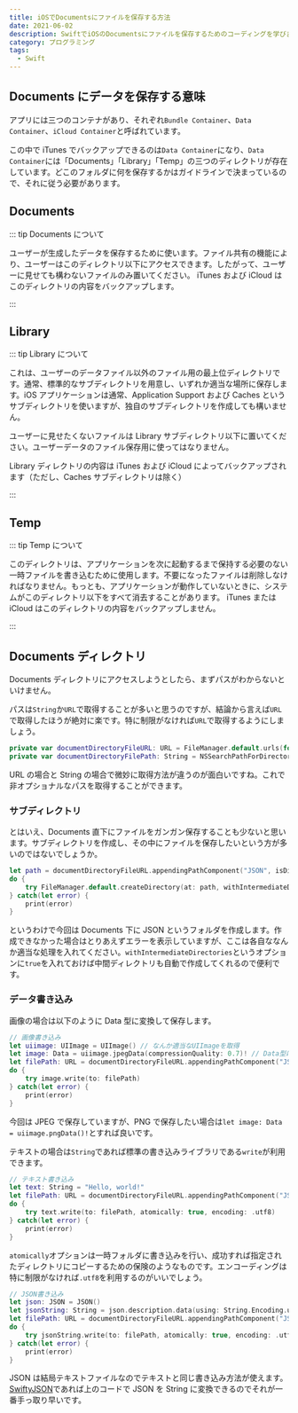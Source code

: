 ```yaml
---
title: iOSでDocumentsにファイルを保存する方法
date: 2021-06-02
description: SwiftでiOSのDocumentsにファイルを保存するためのコーディングを学びます
category: プログラミング
tags:
  - Swift
---
```


## Documents にデータを保存する意味

アプリには三つのコンテナがあり、それぞれ`Bundle Container`、`Data Container`、`iCloud Container`と呼ばれています。

この中で iTunes でバックアップできるのは`Data Container`になり、`Data Container`には「Documents」「Library」「Temp」の三つのディレクトリが存在しています。どこのフォルダに何を保存するかはガイドラインで決まっているので、それに従う必要があります。

## Documents

::: tip Documents について

ユーザーが生成したデータを保存するために使います。ファイル共有の機能により、ユーザーはこのディレクトリ以下にアクセスできます。したがって、ユーザーに見せても構わないファイルのみ置いてください。
iTunes および iCloud はこのディレクトリの内容をバックアップします。

:::

## Library

::: tip Library について

これは、ユーザーのデータファイル以外のファイル用の最上位ディレクトリです。通常、標準的なサブディレクトリを用意し、いずれか適当な場所に保存します。iOS アプリケーションは通常、Application Support および Caches というサブディレクトリを使いますが、独自のサブディレクトリを作成しても構いません。

ユーザーに見せたくないファイルは Library サブディレクトリ以下に置いてください。ユーザーデータのファイル保存用に使ってはなりません。

Library ディレクトリの内容は iTunes および iCloud によってバックアップされます（ただし、Caches サブディレクトリは除く）

:::

## Temp

::: tip Temp について

このディレクトリは、アプリケーションを次に起動するまで保持する必要のない一時ファイルを書き込むために使用します。不要になったファイルは削除しなければなりません。もっとも、アプリケーションが動作していないときに、システムがこのディレクトリ以下をすべて消去することがあります。
iTunes または iCloud はこのディレクトリの内容をバックアップしません。

:::

## Documents ディレクトリ

Documents ディレクトリにアクセスしようとしたら、まずパスがわからないといけません。

パスは`String`か`URL`で取得することが多いと思うのですが、結論から言えば`URL`で取得したほうが絶対に楽です。特に制限がなければ`URL`で取得するようにしましょう。

```swift
private var documentDirectoryFileURL: URL = FileManager.default.urls(for: .documentDirectory, in: .userDomainMask)[0]
private var documentDirectoryFilePath: String = NSSearchPathForDirectoriesInDomains(.documentDirectory, .userDomainMask, true)[0]
```

URL の場合と String の場合で微妙に取得方法が違うのが面白いですね。これで非オプショナルなパスを取得することができます。

### サブディレクトリ

とはいえ、Documents 直下にファイルをガンガン保存することも少ないと思います。サブディレクトリを作成し、その中にファイルを保存したいという方が多いのではないでしょうか。

```swift
let path = documentDirectoryFileURL.appendingPathComponent("JSON", isDirectory: true)
do {
    try FileManager.default.createDirectory(at: path, withIntermediateDirectories: true, attributes: nil)
} catch(let error) {
    print(error)
}
```

というわけで今回は Documents 下に JSON というフォルダを作成します。作成できなかった場合はとりあえずエラーを表示していますが、ここは各自ななんか適当な処理を入れてください。`withIntermediateDirectories`というオプションに`true`を入れておけば中間ディレクトリも自動で作成してくれるので便利です。

### データ書き込み

画像の場合は以下のように Data 型に変換して保存します。

```swift
// 画像書き込み
let uiimage: UIImage = UIImage() // なんか適当なUIImageを取得
let image: Data = uiimage.jpegData(compressionQuality: 0.7)! // Data型に変換
let filePath: URL = documentDirectoryFileURL.appendingPathComponent("JSON/default.jpeg")
do {
    try image.write(to: filePath)
} catch(let error) {
    print(error)
}
```

今回は JPEG で保存していますが、PNG で保存したい場合は`let image: Data = uiimage.pngData()!`とすれば良いです。

テキストの場合は`String`であれば標準の書き込みライブラリである`write`が利用できます。

```swift
// テキスト書き込み
let text: String = "Hello, world!"
let filePath: URL = documentDirectoryFileURL.appendingPathComponent("JSON/default.txt")
do {
    try text.write(to: filePath, atomically: true, encoding: .utf8)
} catch(let error) {
    print(error)
}
```

`atomically`オプションは一時フォルダに書き込みを行い、成功すれば指定されたディレクトリにコピーするための保険のようなものです。エンコーディングは特に制限がなければ`.utf8`を利用するのがいいでしょう。

```swift
// JSON書き込み
let json: JSON = JSON()
let jsonString: String = json.description.data(using: String.Encoding.utf8)!
let filePath: URL = documentDirectoryFileURL.appendingPathComponent("JSON/default.json")
do {
    try jsonString.write(to: filePath, atomically: true, encoding: .utf8)
} catch(let error) {
    print(error)
}
```

JSON は結局テキストファイルなのでテキストと同じ書き込み方法が使えます。[SwiftyJSON](https://github.com/SwiftyJSON/SwiftyJSON)であれば上のコードで JSON を String に変換できるのでそれが一番手っ取り早いです。

